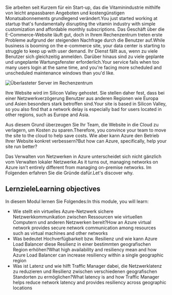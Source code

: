 <span data-ttu-id="ddde0-101">Sie arbeiten seit Kurzem für ein Start-up, das die Vitaminindustrie mithilfe von leicht anpassbaren Angeboten und kostengünstigen Monatsabonnements grundlegend verändert.</span><span class="sxs-lookup"><span data-stu-id="ddde0-101">You just started working at startup that's fundamentally disrupting the vitamin industry with simple customization and affordable monthly subscriptions.</span></span> <span data-ttu-id="ddde0-102">Das Geschäft über die E-Commerce-Website läuft gut, doch in Ihrem Rechenzentrum treten erste Probleme aufgrund der steigenden Nachfrage durch die Benutzer auf.</span><span class="sxs-lookup"><span data-stu-id="ddde0-102">While business is booming on the e-commerce site, your data center is starting to struggle to keep up with user demand.</span></span> <span data-ttu-id="ddde0-103">Ihr Dienst fällt aus, wenn zu viele Benutzer sich gleichzeitig anmelden. Darüber hinaus sind zu viele geplante und ungeplante Wartungsfenster erforderlich.</span><span class="sxs-lookup"><span data-stu-id="ddde0-103">Your service fails when too many users login at the same time, and you're facing more scheduled and unscheduled maintenance windows than you'd like.</span></span>

![Überlasteter Server im Rechenzentrum](../media/1-heading.png)

<span data-ttu-id="ddde0-105">Ihre Website wird im Silicon Valley gehostet. Sie stellen daher fest, dass bei einer Netzwerkverzögerung Benutzer aus anderen Regionen wie Europa und Asien besonders stark betroffen sind.</span><span class="sxs-lookup"><span data-stu-id="ddde0-105">Your site is based in Silicon Valley, so you also find that a network delay is especially bad for users located in other regions, such as Europe and Asia.</span></span> 

<span data-ttu-id="ddde0-106">Aus diesem Grund überzeugen Sie Ihr Team, die Website in die Cloud zu verlagern, um Kosten zu sparen.</span><span class="sxs-lookup"><span data-stu-id="ddde0-106">Therefore, you convince your team to move the site to the cloud to help save costs.</span></span> <span data-ttu-id="ddde0-107">Wie aber kann Azure den Betrieb Ihrer Website konkret verbessern?</span><span class="sxs-lookup"><span data-stu-id="ddde0-107">But how can Azure, specifically, help your site run better?</span></span>

<span data-ttu-id="ddde0-108">Das Verwalten von Netzwerken in Azure unterscheidet sich nicht gänzlich vom Verwalten lokaler Netzwerke.</span><span class="sxs-lookup"><span data-stu-id="ddde0-108">As it turns out, managing networks on Azure isn't entirely different from managing on-premise networks.</span></span> <span data-ttu-id="ddde0-109">Im Folgenden erfahren Sie die Gründe dafür.</span><span class="sxs-lookup"><span data-stu-id="ddde0-109">Let's discover why.</span></span>

## <a name="learning-objectives"></a><span data-ttu-id="ddde0-110">Lernziele</span><span class="sxs-lookup"><span data-stu-id="ddde0-110">Learning objectives</span></span>

<span data-ttu-id="ddde0-111">In diesem Modul lernen Sie Folgendes:</span><span class="sxs-lookup"><span data-stu-id="ddde0-111">In this module, you will learn:</span></span>

- <span data-ttu-id="ddde0-112">Wie stellt ein virtuelles Azure-Netzwerk sichere Netzwerkkommunikation zwischen Ressourcen wie virtuellen Computern und anderen Netzwerken bereit?</span><span class="sxs-lookup"><span data-stu-id="ddde0-112">How an Azure virtual network provides secure network communication among resources such as virtual machines and other networks</span></span>
- <span data-ttu-id="ddde0-113">Was bedeutet Hochverfügbarkeit bzw. Resilienz und wie kann Azure Load Balancer diese Resilienz in einer bestimmten geografischen Region erhöhen?</span><span class="sxs-lookup"><span data-stu-id="ddde0-113">What high availability and resiliency mean and how Azure Load Balancer can increase resiliency within a single geographic region</span></span>
- <span data-ttu-id="ddde0-114">Was ist Latenz und wie hilft Traffic Manager dabei, die Netzwerklatenz zu reduzieren und Resilienz zwischen verschiedenen geografischen Standorten zu ermöglichen?</span><span class="sxs-lookup"><span data-stu-id="ddde0-114">What latency is and how Traffic Manager helps reduce network latency and provides resiliency across geographic locations</span></span>
